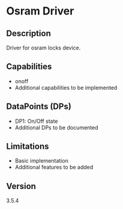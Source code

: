 # Osram Driver

## Description
Driver for osram locks device.

## Capabilities
- onoff
- Additional capabilities to be implemented

## DataPoints (DPs)
- DP1: On/Off state
- Additional DPs to be documented

## Limitations
- Basic implementation
- Additional features to be added

## Version
3.5.4
